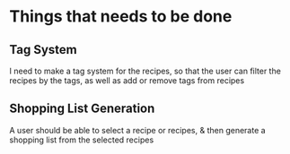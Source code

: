 # Things that needs to be done

## Tag System

I need to make a tag system for the recipes, so that the user can filter the recipes by the tags, as well as add or remove tags from recipes

## Shopping List Generation

A user should be able to select a recipe or recipes, & then generate a shopping list from the selected recipes
